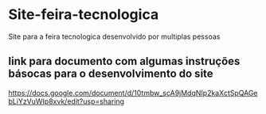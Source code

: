 # Site-feira-tecnologica
Site para a feira tecnologica desenvolvido por multiplas pessoas

## link para documento com algumas instruções básocas para o desenvolvimento do site
https://docs.google.com/document/d/10tmbw_scA9jMdqNIp2kaXctSpQAGebLiYzVuWIp8xvk/edit?usp=sharing

